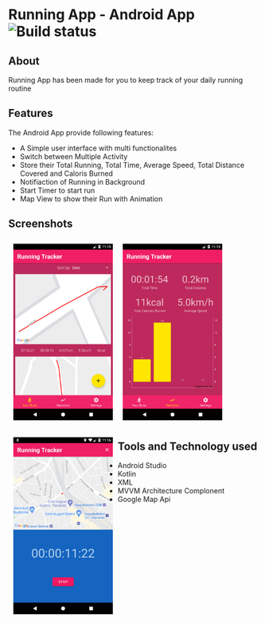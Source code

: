 # Running App - Android App ![Build status](https://github.com/wallabag/android-app/workflows/CI/badge.svg?branch=master)
## About
Running App has been made for you to keep track of your daily running routine
## Features
The Android App provide following features:
- A Simple user interface with multi functionalites
- Switch between Multiple Activity
- Store their Total Running, Total Time, Average Speed, Total Distance Covered and Caloris Burned
- Notifiaction of Running in Background
- Start Timer to start run
- Map View to show their Run with Animation
## Screenshots
[<img src="https://github.com/munna00mkv/Running-App/blob/master/project%20ss/Screenshot_1626759947.png" align="left"
width="200"
    hspace="10" vspace="10">](https://github.com/munna00mkv/Running-App/blob/master/project%20ss/Screenshot_1626759947.png)
[<img src="https://github.com/munna00mkv/Running-App/blob/master/project%20ss/Screenshot_1626759956.png" align="center"
width="200"
    hspace="10" vspace="10">](https://github.com/munna00mkv/Running-App/blob/master/project%20ss/Screenshot_1626759956.png)

[<img src="https://github.com/munna00mkv/Running-App/blob/master/project%20ss/Screenshot_1626759986.png" align="left"
width="200"
    hspace="10" vspace="10">](https://github.com/munna00mkv/Running-App/blob/master/project%20ss/Screenshot_1626759986.png)

## Tools and Technology used
- Android Studio
- Kotlin
- XML
- MVVM Architecture Complonent
- Google Map Api
    
